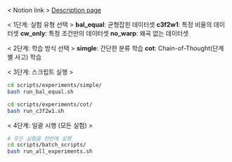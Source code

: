 
< Notion link >
[Description page](https://guttural-goose-f4d.notion.site/Qwen25-VL-finetune-24813c56ed7a8014a5f4d9e8b5ac432e)



< 1단계: 실험 유형 선택 >
**bal_equal**: 균형잡힌 데이터셋
**c3f2w1**: 특정 비율의 데이터셋
**cw_only**: 특정 조건만의 데이터셋
**no_warp**: 왜곡 없는 데이터셋

< 2단계: 학습 방식 선택 >
**simgle**: 간단한 분류 학습
**cot**: Chain-of-Thought(단계별 사고) 학습

< 3단계: 스크립트 실행 >
```bash
cd scripts/experiments/simple/
bash run_bal_equal.sh

cd scripts/experiments/cot/
bash run_c3f2w1.sh
```

< 4단계: 일괄 시행 (모든 실험) >
```bash
# 모든 실험을 한번에 실행
cd scripts/batch_scripts/
bash run_all_experiments.sh
```